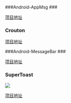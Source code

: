 ###Android-AppMsg  ###

[项目地址](https://github.com/johnkil/Android-AppMsg)

### Crouton ###

[项目地址](https://github.com/keyboardsurfer/Crouton)

###Android-MessageBar  ###

[项目地址](https://github.com/SimonVT/MessageBar)

### SuperToast ###

![](https://camo.githubusercontent.com/b52711b589229453cde3c15cebc921285f01d9b8/687474703a2f2f69313031362e70686f746f6275636b65742e636f6d2f616c62756d732f61663238342f547572626f70776e65642f7375706572746f617374735f67726f75705f73637265656e73686f745f74776f2e706e67)

[项目地址](https://github.com/JohnPersano/SuperToasts)
